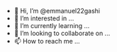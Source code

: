 - 👋 Hi, I’m @emmanuel22gashi
- 👀 I’m interested in ...
- 🌱 I’m currently learning ...
- 💞️ I’m looking to collaborate on ...
- 📫 How to reach me ...

<!---
emmanuel22gashi/emmanuel22gashi is a ✨ special ✨ repository because its `README.md` (this file) appears on your GitHub profile.
You can click the Preview link to take a look at your changes.
--->
